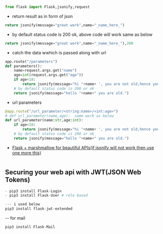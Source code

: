 ```python
from flask import Flask,jsonify,request
```
- return result as in form of json
```py
return jsonify(message="great work",name="_name_here_")
```
- by default status code is 200 ok, above code will work same as below
```py
return jsonify(message="great work",name="_name_here_"),200
```
- catch the data wwhich is passed along with url
```py
app.route("/parameters")
def parameters():
	name=request.args.get("name")
	age=int(request.args.get("age"))
	if age<18:
		return jsonify(message="hi "+name+ ', you are not old,hence you are not able to accesss this page'),401
	# by default status code is 200 or ok 
	return jsonify(message="hello "+name+" you are old.")
```
- url parameters
```py
@app.route("/url_parameter/<string:name>/<int:age>")
# def url_parameter(name,age):  same work as below
def url_parameter(name:str,age:int):
	if age<18:
		return jsonify(message="hi "+name+ ', you are not old,hence you are not able to accesss this page'),401
	# by default status code is 200 or ok 
	return jsonify(message="hello "+name+" you are old.")
```
- [Flask + marshmallow for beautiful APIs(if jsonify will not work then use one more this)](https://flask-marshmallow.readthedocs.io/en/latest/)
```py

```

## Securing your web api with JWT(JSON Web Tokens)
```py
- pip3 install Flask-Login
- pip3 install Flask-User # role based

--- i used below
pip3 install flask-jwt-extended

```
-- for mail
```py
pip3 install Flask-Mail

```